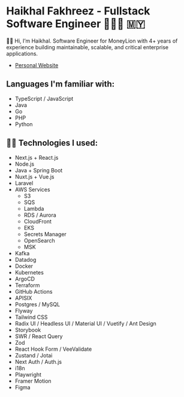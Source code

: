# Haikhal Fakhreez - Fullstack Software Engineer 👨🏻‍💻 🇲🇾

👋🏻 Hi, I’m Haikhal. Software Engineer for MoneyLion with 4+ years of experience building maintainable, scalable, and critical enterprise applications.

- [Personal Website](https://www.haikhalfakhreez.com)

## Languages I'm familiar with:
- TypeScript / JavaScript
- Java
- Go
- PHP
- Python

## 👍🏻 Technologies I used:

- Next.js + React.js
- Node.js
- Java + Spring Boot
- Nuxt.js + Vue.js
- Laravel
- AWS Services
  - S3
  - SQS
  - Lambda
  - RDS / Aurora
  - CloudFront
  - EKS
  - Secrets Manager
  - OpenSearch
  - MSK
- Kafka
- Datadog
- Docker
- Kubernetes
- ArgoCD
- Terraform
- GitHub Actions
- APISIX
- Postgres / MySQL
- Flyway
- Tailwind CSS
- Radix UI / Headless UI / Material UI / Vuetify / Ant Design
- Storybook
- SWR / React Query
- Zod
- React Hook Form / VeeValidate
- Zustand / Jotai
- Next Auth / Auth.js
- i18n
- Playwright
- Framer Motion
- Figma
